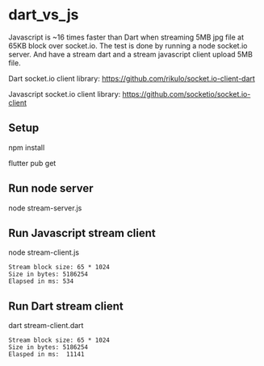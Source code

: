 # dart_vs_js

Javascript is ~16 times faster than Dart when streaming 5MB jpg file at 65KB block over socket.io.  The test is done by running a node socket.io server.  And have a stream dart and a stream javascript client upload 5MB file.


Dart socket.io client library:  https://github.com/rikulo/socket.io-client-dart

Javascript socket.io client library:  https://github.com/socketio/socket.io-client

## Setup

npm install

flutter pub get

## Run node server

node stream-server.js

## Run Javascript stream client

node stream-client.js
```
Stream block size: 65 * 1024
Size in bytes: 5186254
Elapsed in ms: 534
```

## Run Dart stream client

dart stream-client.dart
```
Stream block size: 65 * 1024
Size in bytes: 5186254
Elasped in ms:  11141
```


